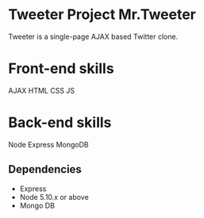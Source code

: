 # Tweeter Project Mr.Tweeter

Tweeter is a single-page AJAX based Twitter clone.

# Front-end skills
AJAX
HTML
CSS
JS

# Back-end skills
Node
Express
MongoDB



## Dependencies

- Express
- Node 5.10.x or above
- Mongo DB
